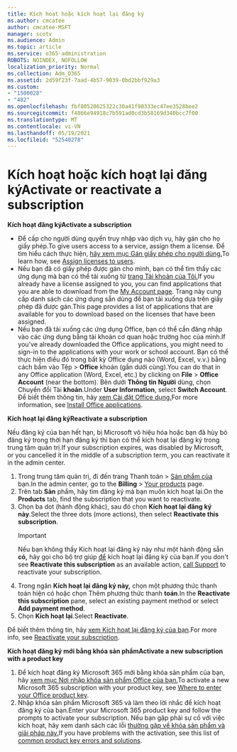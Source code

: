 ```yaml
---
title: Kích hoạt hoặc kích hoạt lại đăng ký
ms.author: cmcatee
author: cmcatee-MSFT
manager: scotv
ms.audience: Admin
ms.topic: article
ms.service: o365-administration
ROBOTS: NOINDEX, NOFOLLOW
localization_priority: Normal
ms.collection: Adm_O365
ms.assetid: 2d59f23f-7aad-4b57-9039-0bd2bbf929a3
ms.custom:
- "1500028"
- "482"
ms.openlocfilehash: fbf80520625322c30a41f90333ec47ee3528bee2
ms.sourcegitcommit: f4866e94918c7b591ad0cd3b58169d340bcc7f00
ms.translationtype: MT
ms.contentlocale: vi-VN
ms.lasthandoff: 05/19/2021
ms.locfileid: "52540278"
---
```

# <a name="activate-or-reactivate-a-subscription"></a><span data-ttu-id="d3fb7-102">Kích hoạt hoặc kích hoạt lại đăng ký</span><span class="sxs-lookup"><span data-stu-id="d3fb7-102">Activate or reactivate a subscription</span></span>

<span data-ttu-id="d3fb7-103">**Kích hoạt đăng ký**</span><span class="sxs-lookup"><span data-stu-id="d3fb7-103">**Activate a subscription**</span></span>

- <span data-ttu-id="d3fb7-104">Để cấp cho người dùng quyền truy nhập vào dịch vụ, hãy gán cho họ giấy phép.</span><span class="sxs-lookup"><span data-stu-id="d3fb7-104">To give users access to a service, assign them a license.</span></span> <span data-ttu-id="d3fb7-105">Để tìm hiểu cách thực hiện, [hãy xem mục Gán giấy phép cho người dùng.](/microsoft-365/admin/manage/assign-licenses-to-users)</span><span class="sxs-lookup"><span data-stu-id="d3fb7-105">To learn how, see [Assign licenses to users](/microsoft-365/admin/manage/assign-licenses-to-users).</span></span>
- <span data-ttu-id="d3fb7-106">Nếu bạn đã có giấy phép được gán cho mình, bạn có thể tìm thấy các ứng dụng mà bạn có thể tải xuống từ [trang Tài khoản của Tôi.](https://portal.office.com/account/#installs)</span><span class="sxs-lookup"><span data-stu-id="d3fb7-106">If you already have a license assigned to you, you can find applications that you are able to download from the [My Account page](https://portal.office.com/account/#installs).</span></span> <span data-ttu-id="d3fb7-107">Trang này cung cấp danh sách các ứng dụng sẵn dùng để bạn tải xuống dựa trên giấy phép đã được gán.</span><span class="sxs-lookup"><span data-stu-id="d3fb7-107">This page provides a list of applications that are available for you to download based on the licenses that have been assigned.</span></span>
- <span data-ttu-id="d3fb7-108">Nếu bạn đã tải xuống các ứng dụng Office, bạn có thể cần đăng nhập vào các ứng dụng bằng tài khoản cơ quan hoặc trường học của mình.</span><span class="sxs-lookup"><span data-stu-id="d3fb7-108">If you've already downloaded the Office applications, you might need to sign-in to the applications with your work or school account.</span></span> <span data-ttu-id="d3fb7-109">Bạn có thể thực hiện điều đó trong bất kỳ Office dụng nào (Word, Excel, v.v.) bằng cách bấm vào Tệp  >  **Office** khoản (gần dưới cùng).</span><span class="sxs-lookup"><span data-stu-id="d3fb7-109">You can do that in any Office application (Word, Excel, etc.) by clicking on **File** > **Office Account** (near the bottom).</span></span> <span data-ttu-id="d3fb7-110">Bên dưới **Thông tin Người** dùng, chọn Chuyển đổi Tài **khoản**.</span><span class="sxs-lookup"><span data-stu-id="d3fb7-110">Under **User Information**, select **Switch Account**.</span></span> <span data-ttu-id="d3fb7-111">Để biết thêm thông tin, hãy [xem Cài đặt Office dụng.](/microsoft-365/admin/setup/install-applications)</span><span class="sxs-lookup"><span data-stu-id="d3fb7-111">For more information, see [Install Office applications](/microsoft-365/admin/setup/install-applications).</span></span>

<span data-ttu-id="d3fb7-112">**Kích hoạt lại đăng ký**</span><span class="sxs-lookup"><span data-stu-id="d3fb7-112">**Reactivate a subscription**</span></span>

<span data-ttu-id="d3fb7-113">Nếu đăng ký của bạn hết hạn, bị Microsoft vô hiệu hóa hoặc bạn đã hủy bỏ đăng ký trong thời hạn đăng ký thì bạn có thể kích hoạt lại đăng ký trong trung tâm quản trị.</span><span class="sxs-lookup"><span data-stu-id="d3fb7-113">If your subscription expires, was disabled by Microsoft, or you cancelled it in the middle of a subscription term, you can reactivate it in the admin center.</span></span>
  
1. <span data-ttu-id="d3fb7-114">Trong trung tâm quản trị, đi đến trang Thanh toán  >  [Sản phẩm của](https://go.microsoft.com/fwlink/p/?linkid=842054) bạn.</span><span class="sxs-lookup"><span data-stu-id="d3fb7-114">In the admin center, go to the **Billing** > [Your products](https://go.microsoft.com/fwlink/p/?linkid=842054) page.</span></span>
2. <span data-ttu-id="d3fb7-115">Trên tab **Sản** phẩm, hãy tìm đăng ký mà bạn muốn kích hoạt lại.</span><span class="sxs-lookup"><span data-stu-id="d3fb7-115">On the **Products** tab, find the subscription that you want to reactivate.</span></span>
3. <span data-ttu-id="d3fb7-116">Chọn ba dot (hành động khác), sau đó chọn **Kích hoạt lại đăng ký này**.</span><span class="sxs-lookup"><span data-stu-id="d3fb7-116">Select the three dots (more actions), then select **Reactivate this subscription**.</span></span>
    > [!IMPORTANT]
    > <span data-ttu-id="d3fb7-117">Nếu bạn không thấy Kích hoạt lại đăng ký này như một hành động sẵn **có,** hãy gọi cho bộ trợ giúp [để](https://go.microsoft.com/fwlink/p/?linkid=518322) kích hoạt lại đăng ký của bạn.</span><span class="sxs-lookup"><span data-stu-id="d3fb7-117">If you don't see **Reactivate this subscription** as an available action, [call Support](https://go.microsoft.com/fwlink/p/?linkid=518322) to reactivate your subscription.</span></span>
4. <span data-ttu-id="d3fb7-118">Trong ngăn **Kích hoạt lại đăng ký này,** chọn một phương thức thanh toán hiện có hoặc chọn Thêm phương thức thanh **toán**.</span><span class="sxs-lookup"><span data-stu-id="d3fb7-118">In the **Reactivate this subscription** pane, select an existing payment method or select **Add payment method**.</span></span>
5. <span data-ttu-id="d3fb7-119">Chọn **Kích hoạt lại**.</span><span class="sxs-lookup"><span data-stu-id="d3fb7-119">Select **Reactivate**.</span></span>

<span data-ttu-id="d3fb7-120">Để biết thêm thông tin, hãy [xem Kích hoạt lại đăng ký của bạn](/microsoft-365/commerce/subscriptions/reactivate-your-subscription).</span><span class="sxs-lookup"><span data-stu-id="d3fb7-120">For more info, see [Reactivate your subscription](/microsoft-365/commerce/subscriptions/reactivate-your-subscription).</span></span>

<span data-ttu-id="d3fb7-121">**Kích hoạt đăng ký mới bằng khóa sản phẩm**</span><span class="sxs-lookup"><span data-stu-id="d3fb7-121">**Activate a new subscription with a product key**</span></span>

1. <span data-ttu-id="d3fb7-122">Để kích hoạt đăng ký Microsoft 365 mới bằng khóa sản phẩm của bạn, hãy [xem mục Nơi nhập khóa sản phẩm Office của bạn.](https://support.office.com/article/where-to-enter-your-office-product-key-0a82e5ae-739e-4b92-a6f4-2ec780c185db)</span><span class="sxs-lookup"><span data-stu-id="d3fb7-122">To activate a new Microsoft 365 subscription with your product key, see [Where to enter your Office product key](https://support.office.com/article/where-to-enter-your-office-product-key-0a82e5ae-739e-4b92-a6f4-2ec780c185db).</span></span>
2. <span data-ttu-id="d3fb7-123">Nhập khóa sản phẩm Microsoft 365 và làm theo lời nhắc để kích hoạt đăng ký của bạn.</span><span class="sxs-lookup"><span data-stu-id="d3fb7-123">Enter your Microsoft 365 product key and follow the prompts to activate your subscription.</span></span> <span data-ttu-id="d3fb7-124">Nếu bạn gặp phải sự cố với việc kích hoạt, hãy xem danh sách các lỗi [thường gặp về khóa sản phẩm và giải pháp này.](/microsoft-365/commerce/product-key-errors-and-solutions)</span><span class="sxs-lookup"><span data-stu-id="d3fb7-124">If you have problems with the activation, see this list of [common product key errors and solutions](/microsoft-365/commerce/product-key-errors-and-solutions).</span></span>